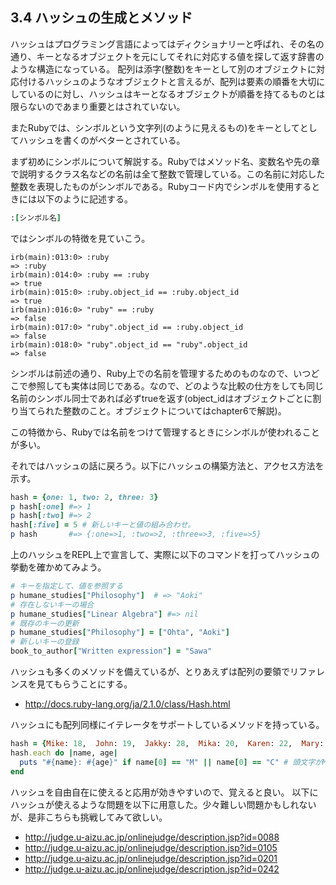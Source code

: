 ## 3.4 ハッシュの生成とメソッド

ハッシュはプログラミング言語によってはディクショナリーと呼ばれ、その名の通り、キーとなるオブジェクトを元にしてそれに対応する値を探して返す辞書のような構造になっている。
配列は添字(整数)をキーとして別のオブジェクトに対応付けるハッシュのようなオブジェクトと言えるが、配列は要素の順番を大切にしているのに対し、ハッシュはキーとなるオブジェクトが順番を持てるものとは限らないのであまり重要とはされていない。

またRubyでは、シンボルという文字列(のように見えるもの)をキーとしてとしてハッシュを書くのがベターとされている。

まず初めにシンボルについて解説する。Rubyではメソッド名、変数名や先の章で説明するクラス名などの名前は全て整数で管理している。この名前に対応した整数を表現したものがシンボルである。Rubyコード内でシンボルを使用するときには以下のように記述する。

```ruby
:[シンボル名]
```

ではシンボルの特徴を見ていこう。

```
irb(main):013:0> :ruby
=> :ruby
irb(main):014:0> :ruby == :ruby
=> true
irb(main):015:0> :ruby.object_id == :ruby.object_id
=> true
irb(main):016:0> "ruby" == :ruby
=> false
irb(main):017:0> "ruby".object_id == :ruby.object_id
=> false
irb(main):018:0> "ruby".object_id == "ruby".object_id
=> false
```

シンボルは前述の通り、Ruby上での名前を管理するためのものなので、いつどこで参照しても実体は同じである。なので、どのような比較の仕方をしても同じ名前のシンボル同士であれば必ずtrueを返す(object_idはオブジェクトごとに割り当てられた整数のこと。オブジェクトについてはchapter6で解説)。

この特徴から、Rubyでは名前をつけて管理するときにシンボルが使われることが多い。

それではハッシュの話に戻ろう。以下にハッシュの構築方法と、アクセス方法を示す。

```ruby
hash = {one: 1, two: 2, three: 3}
p hash[:one] #=> 1
p hash[:two] #=> 2
hash[:five] = 5 # 新しいキーと値の組み合わせ。
p hash       #=> {:one=>1, :two=>2, :three=>3, :five=>5}
```

上のハッシュをREPL上で宣言して、実際に以下のコマンドを打ってハッシュの挙動を確かめてみよう。

```ruby
# キーを指定して、値を参照する
p humane_studies["Philosophy"]  # => "Aoki"
# 存在しないキーの場合
p humane_studies["Linear Algebra"] #=> nil
# 既存のキーの更新
p humane_studies["Philosophy"] = ["Ohta", "Aoki"]
# 新しいキーの登録
book_to_author["Written expression"] = "Sawa"
```

ハッシュも多くのメソッドを備えているが、とりあえずは配列の要領でリファレンスを見てもらうことにする。

- http://docs.ruby-lang.org/ja/2.1.0/class/Hash.html

ハッシュにも配列同様にイテレータをサポートしているメソッドを持っている。

```ruby
hash = {Mike: 18,  John: 19,  Jakky: 28,  Mika: 20,  Karen: 22,  Mary: 19,  Chris: 28,  Mikky: 25 }
hash.each do |name, age|
  puts "#{name}: #{age}" if name[0] == "M" || name[0] == "C" # 頭文字がMとCの人だけ表示する。
end
```
ハッシュを自由自在に使えると応用が効きやすいので、覚えると良い。
以下にハッシュが使えるような問題を以下に用意した。少々難しい問題かもしれないが、是非こちらも挑戦してみて欲しい。

- http://judge.u-aizu.ac.jp/onlinejudge/description.jsp?id=0088
- http://judge.u-aizu.ac.jp/onlinejudge/description.jsp?id=0105
- http://judge.u-aizu.ac.jp/onlinejudge/description.jsp?id=0201
- http://judge.u-aizu.ac.jp/onlinejudge/description.jsp?id=0242